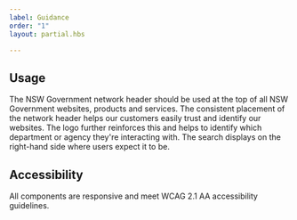 ```yaml
---
label: Guidance
order: "1"
layout: partial.hbs

---
```

## Usage

The NSW Government network header should be used at the top of all NSW Government websites, products and services. The consistent placement of the network header helps our customers easily trust and identify our websites. The logo further reinforces this and helps to identify which department or agency they're interacting with. The search displays on the right-hand side where users expect it to be.

## Accessibility

All components are responsive and meet WCAG 2.1 AA accessibility guidelines.